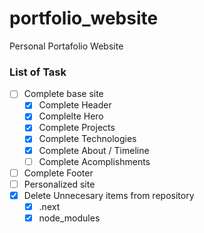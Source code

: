 # portfolio_website

Personal Portafolio Website

### List of Task

-   [ ] Complete base site
    -   [x] Complete Header
    -   [x] Complelte Hero
    -   [x] Complete Projects
    -   [x] Complete Technologies
    -   [x] Complete About / Timeline
    -   [ ] Complete Acomplishments
-   [ ] Complete Footer
-   [ ] Personalized site
-   [x] Delete Unnecesary items from repository
    -   [x] .next
    -   [x] node_modules
